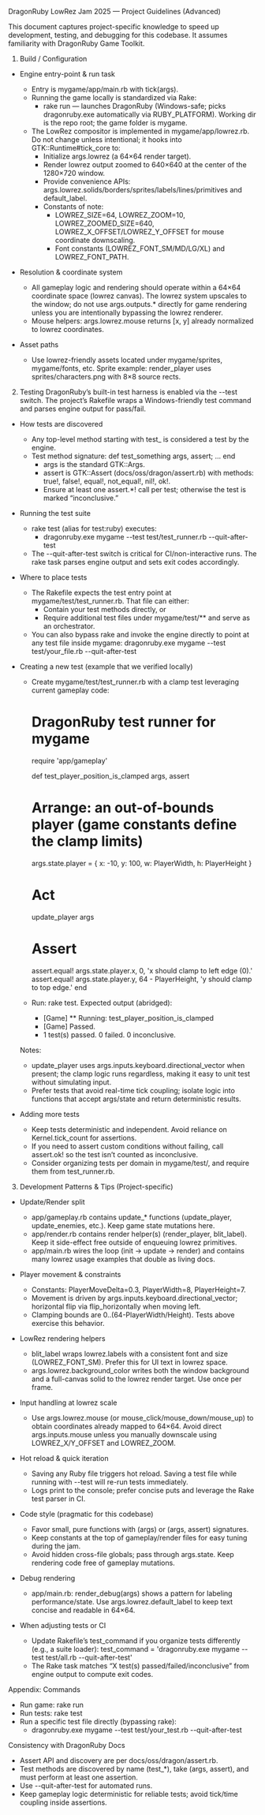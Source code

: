 DragonRuby LowRez Jam 2025 — Project Guidelines (Advanced)

This document captures project-specific knowledge to speed up development, testing, and debugging for this codebase. It assumes familiarity with DragonRuby Game Toolkit.

1. Build / Configuration
- Engine entry-point & run task
  - Entry is mygame/app/main.rb with tick(args).
  - Running the game locally is standardized via Rake:
    - rake run — launches DragonRuby (Windows-safe; picks dragonruby.exe automatically via RUBY_PLATFORM). Working dir is the repo root; the game folder is mygame.
  - The LowRez compositor is implemented in mygame/app/lowrez.rb. Do not change unless intentional; it hooks into GTK::Runtime#tick_core to:
    - Initialize args.lowrez (a 64×64 render target).
    - Render lowrez output zoomed to 640×640 at the center of the 1280×720 window.
    - Provide convenience APIs: args.lowrez.solids/borders/sprites/labels/lines/primitives and default_label.
    - Constants of note:
      - LOWREZ_SIZE=64, LOWREZ_ZOOM=10, LOWREZ_ZOOMED_SIZE=640, LOWREZ_X_OFFSET/LOWREZ_Y_OFFSET for mouse coordinate downscaling.
      - Font constants (LOWREZ_FONT_SM/MD/LG/XL) and LOWREZ_FONT_PATH.

- Resolution & coordinate system
  - All gameplay logic and rendering should operate within a 64×64 coordinate space (lowrez canvas). The lowrez system upscales to the window; do not use args.outputs.* directly for game rendering unless you are intentionally bypassing the lowrez renderer.
  - Mouse helpers: args.lowrez.mouse returns [x, y] already normalized to lowrez coordinates.

- Asset paths
  - Use lowrez-friendly assets located under mygame/sprites, mygame/fonts, etc. Sprite example: render_player uses sprites/characters.png with 8×8 source rects.

2. Testing
DragonRuby’s built-in test harness is enabled via the --test switch. The project’s Rakefile wraps a Windows-friendly test command and parses engine output for pass/fail.

- How tests are discovered
  - Any top-level method starting with test_ is considered a test by the engine.
  - Test method signature: def test_something args, assert; ... end
    - args is the standard GTK::Args.
    - assert is GTK::Assert (docs/oss/dragon/assert.rb) with methods: true!, false!, equal!, not_equal!, nil!, ok!.
    - Ensure at least one assert.*! call per test; otherwise the test is marked “inconclusive.”

- Running the test suite
  - rake test (alias for test:ruby) executes:
    - dragonruby.exe mygame --test test/test_runner.rb --quit-after-test
  - The --quit-after-test switch is critical for CI/non-interactive runs. The rake task parses engine output and sets exit codes accordingly.

- Where to place tests
  - The Rakefile expects the test entry point at mygame/test/test_runner.rb. That file can either:
    - Contain your test methods directly, or
    - Require additional test files under mygame/test/** and serve as an orchestrator.
  - You can also bypass rake and invoke the engine directly to point at any test file inside mygame: dragonruby.exe mygame --test test/your_file.rb --quit-after-test

- Creating a new test (example that we verified locally)
  - Create mygame/test/test_runner.rb with a clamp test leveraging current gameplay code:

    # DragonRuby test runner for mygame
    require 'app/gameplay'

    def test_player_position_is_clamped args, assert
      # Arrange: an out-of-bounds player (game constants define the clamp limits)
      args.state.player = { x: -10, y: 100, w: PlayerWidth, h: PlayerHeight }

      # Act
      update_player args

      # Assert
      assert.equal! args.state.player.x, 0, 'x should clamp to left edge (0).'
      assert.equal! args.state.player.y, 64 - PlayerHeight, 'y should clamp to top edge.'
    end

  - Run: rake test. Expected output (abridged):
    - [Game] ** Running: test_player_position_is_clamped
    - [Game] Passed.
    - 1 test(s) passed. 0 failed. 0 inconclusive.

  Notes:
  - update_player uses args.inputs.keyboard.directional_vector when present; the clamp logic runs regardless, making it easy to unit test without simulating input.
  - Prefer tests that avoid real-time tick coupling; isolate logic into functions that accept args/state and return deterministic results.

- Adding more tests
  - Keep tests deterministic and independent. Avoid reliance on Kernel.tick_count for assertions.
  - If you need to assert custom conditions without failing, call assert.ok! so the test isn’t counted as inconclusive.
  - Consider organizing tests per domain in mygame/test/, and require them from test_runner.rb.

3. Development Patterns & Tips (Project-specific)
- Update/Render split
  - app/gameplay.rb contains update_* functions (update_player, update_enemies, etc.). Keep game state mutations here.
  - app/render.rb contains render helper(s) (render_player, blit_label). Keep it side-effect free outside of enqueuing lowrez primitives.
  - app/main.rb wires the loop (init → update → render) and contains many lowrez usage examples that double as living docs.

- Player movement & constraints
  - Constants: PlayerMoveDelta=0.3, PlayerWidth=8, PlayerHeight=7.
  - Movement is driven by args.inputs.keyboard.directional_vector; horizontal flip via flip_horizontally when moving left.
  - Clamping bounds are 0..(64-PlayerWidth/Height). Tests above exercise this behavior.

- LowRez rendering helpers
  - blit_label wraps lowrez.labels with a consistent font and size (LOWREZ_FONT_SM). Prefer this for UI text in lowrez space.
  - args.lowrez.background_color writes both the window background and a full-canvas solid to the lowrez render target. Use once per frame.

- Input handling at lowrez scale
  - Use args.lowrez.mouse (or mouse_click/mouse_down/mouse_up) to obtain coordinates already mapped to 64×64. Avoid direct args.inputs.mouse unless you manually downscale using LOWREZ_X/Y_OFFSET and LOWREZ_ZOOM.

- Hot reload & quick iteration
  - Saving any Ruby file triggers hot reload. Saving a test file while running with --test will re-run tests immediately.
  - Logs print to the console; prefer concise puts and leverage the Rake test parser in CI.

- Code style (pragmatic for this codebase)
  - Favor small, pure functions with (args) or (args, assert) signatures.
  - Keep constants at the top of gameplay/render files for easy tuning during the jam.
  - Avoid hidden cross-file globals; pass through args.state. Keep rendering code free of gameplay mutations.

- Debug rendering
  - app/main.rb: render_debug(args) shows a pattern for labeling performance/state. Use args.lowrez.default_label to keep text concise and readable in 64×64.

- When adjusting tests or CI
  - Update Rakefile’s test_command if you organize tests differently (e.g., a suite loader):
    test_command = 'dragonruby.exe mygame --test test/all.rb --quit-after-test'
  - The Rake task matches “X test(s) passed/failed/inconclusive” from engine output to compute exit codes.

Appendix: Commands
- Run game: rake run
- Run tests: rake test
- Run a specific test file directly (bypassing rake):
  - dragonruby.exe mygame --test test/your_test.rb --quit-after-test

Consistency with DragonRuby Docs
- Assert API and discovery are per docs/oss/dragon/assert.rb.
- Test methods are discovered by name (test_*), take (args, assert), and must perform at least one assertion.
- Use --quit-after-test for automated runs.
- Keep gameplay logic deterministic for reliable tests; avoid tick/time coupling inside assertions.
